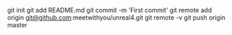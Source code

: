 git init
git add README.md
git commit -m 'First commit'
git remote add origin git@github.com:meetwithyou/unreal4.git
git remote -v
git push origin master